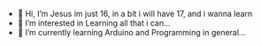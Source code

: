 - 👋 Hi, I’m Jesus im just 16, in a bit i will have 17, and i wanna learn 
- 👀 I’m interested in Learning all that i can...
- 🌱 I’m currently learning Arduino and Programming in general...

<!---
--->
